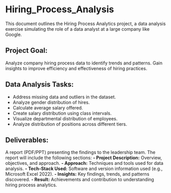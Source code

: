 # Hiring_Process_Analysis
This document outlines the Hiring Process Analytics project, a data analysis exercise simulating the role of a data analyst at a large company like Google.

## Project Goal:
Analyze company hiring process data to identify trends and patterns.
Gain insights to improve efficiency and effectiveness of hiring practices.
## Data Analysis Tasks:
- Address missing data and outliers in the dataset.
- Analyze gender distribution of hires.
- Calculate average salary offered.
- Create salary distribution using class intervals.
- Visualize departmental distribution of employees.
- Analyze distribution of positions across different tiers.
## Deliverables:
A report (PDF/PPT) presenting the findings to the leadership team. The report will include the following sections:
**- Project Description:** Overview, objectives, and approach.
**- Approach:** Techniques and tools used for data analysis.
**- Tech-Stack Used:** Software and version information used (e.g., Microsoft Excel 2022).
**- Insights:** Key findings, trends, and patterns discovered.
**- Result:** Achievements and contribution to understanding hiring process analytics.
